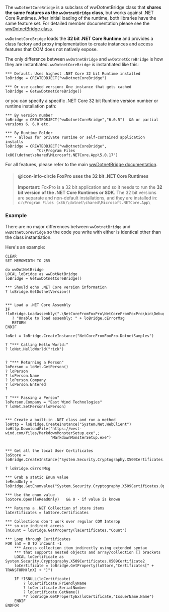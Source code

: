 ﻿The `wwDotnetCoreBridge` is a subclass of wwDotnetBridge class that **shares the same features as the `wwDotnetBridge` class**, but works against .NET Core Runtimes. After initial loading of the runtime, both libraries have the same feature set. For detailed member documentation please see the [wwDotnetBridge class](VFPS://Topic/_24N1CFW3A).`wwDotnetCoreBridge` loads the **32 bit .NET Core Runtime** and provides a class factory and proxy implementation to create instances and access features that COM does not natively expose. The only difference between `wwDotnetBridge` and `wwDotnetCoreBridge` is how they are instantiated. `wwDotnetCoreBridge` is instantiated like this:```foxpro*** Default: Uses highest .NET Core 32 bit Runtime installedloBridge = CREATEOBJECT("wwDotnetCoreBridge")*** Or use cached version: One instance that gets cachedloBridge = GetwwDotnetCoreBridge()```or you can specify a specific .NET Core 32 bit Runtime version number or runtime installation path:```foxpro*** By version numberloBridge = CREATEOBJECT("wwDotnetCoreBridge","6.0.5")  && or partial versions 6, 6.0 etc.*** By Runtime Folder *** - allows for private runtime or self-contained application installsloBridge = CREATEOBJECT("wwDotnetCoreBridge",              "C:\Program Files (x86)\dotnet\shared\Microsoft.NETCore.App\5.0.17")```For all features, please refer to the main [wwDotnetBridge documentation](VFPS://Topic/_24N1CFW3A).> #### @icon-info-circle FoxPro uses the 32 bit .NET Core Runtimes> **Important**: FoxPro is a 32 bit application and so it needs to run the **32 bit version of the .NET Core Runtimes or SDK**. The 32 bit versions are separate and non-default installations, and they are installed in:  > `c:\Program Files (x86)\dotnet\shared\Microsoft.NETCore.App\`### ExampleThere are no major differences between `wwDotnetBridge` and `wwDotnetCoreBridge` so the code you write with either is identical other than the class instantiation.Here's an example:```foxproCLEARSET MEMOWIDTH TO 255do wwDotNetBridgeLOCAL loBridge as wwDotNetBridgeloBridge = GetwwDotnetCoreBridge()*** Should echo .NET Core version information? loBridge.GetDotnetVersion()*** Load a .NET Core AssemblyIF !loBridge.Loadassembly(".\NetCoreFromFoxPro\NetCoreFromFoxPro\bin\Debug\netcoreapp3.0\NetCoreFromFoxPro.dll")   ? "Unable to load assembly: " + loBridge.cErrorMsg   RETURNENDIFloNet = loBridge.CreateInstance("NetCoreFromFoxPro.DotnetSamples")? "*** Calling Hello World:"? loNet.HelloWorld("rick")? "*** Returning a Person"loPerson = loNet.GetPerson()? loPerson? loPerson.Name? loPerson.Company? loPerson.Entered?? "*** Passing a Person"loPerson.Company = "East Wind Technologies"? loNet.SetPerson(loPerson)*** Create a built-in .NET class and run a methodloHttp = loBridge.CreateInstance("System.Net.WebClient")loHttp.DownloadFile("https://west-wind.com/files/MarkdownMonsterSetup.exe",;                    "MarkdownMonsterSetup.exe")*** Get all the local User CertificatesloStore = loBridge.CreateInstance("System.Security.Cryptography.X509Certificates.X509Store")? loBridge.cErrorMsg*** Grab a static Enum valueleReadOnly = loBridge.GetEnumvalue("System.Security.Cryptography.X509Certificates.OpenFlags.ReadOnly")*** Use the enum valueloStore.Open(leReadOnly)   && 0 - if value is known*** Returns a .NET Collection of store itemslaCertificates = loStore.Certificates*** Collections don't work over regular COM Interop*** so use indirect accesslnCount = loBridge.GetProperty(laCertificates,"Count")*** Loop through CertificatesFOR lnX = 0 TO lnCount -1	*** Access collection item indirectly using extended syntax	*** that supports nested objects and array/collection [] brackets	LOCAL loCertificate as System.Security.Cryptography.X509Certificates.X509Certificate2		loCertificate = loBridge.GetProperty(loStore,"Certificates[" + TRANSFORM(lnX) + "]")				IF !ISNULL(loCertificate)		? loCertificate.FriendlyName		? loCertificate.SerialNumber		? loCertificate.GetName()		*? loBridge.GetPropertyEx(loCertificate,"IssuerName.Name")	ENDIFENDFOR```